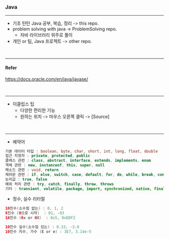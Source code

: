 ### Java

---

- 기초 탄탄 Java 공부, 복습, 정리 -> this repo.
- problem solving with java -> ProblemSolving repo.
    - 자바 라이브러리 위주로 풀이
- 개인 or 팀, Java 프로젝트 -> other repo.


<br>

---

#### Refer
https://docs.oracle.com/en/java/javase/

<br>

---

- 이클립스 팁
    - 다양한 편리한 기능
    - 원하는 위치 -> 마우스 오른쪽 클릭 -> [Source]


<br>

---

- 예약어  
```java
기본 데이터 타입 : boolean, byte, char, short, int, long, float, double
접근 지정자 : private, protected, public
클래스 관련 : class, abstract, interface, extends, implements, enum
객체 관련 : new, instanceof, this, super, null
메소드 관련 : void, return
제어문 관련 : if, else, switch, case, default, for, do, while, break, continue
논리값 : true, false
예외 처리 관련 : try, catch, finally, throw, throws
기타 : transient, volatile, package, import, synchronized, native, final, static, strictfp, assert
```
- 정수, 실수 리터럴
```java
10진수(소수점 없는) : 0, 1, 2
8진수 (0으로 시작)  : 01, -03
16진수 (0x or 0X)  : 0x5, 0xDDF2

10진수 실수(소수점 있는) : 0.33, -3.0
10진수 지수, 가수 (E or e) : 3E7, 3.14e-5
```